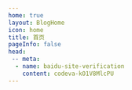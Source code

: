 ```yaml
---
home: true
layout: BlogHome
icon: home
title: 首页
pageInfo: false
head: 
 -- meta: 
  - name: baidu-site-verification
    content: codeva-kO1V8MlcPU
---
```

